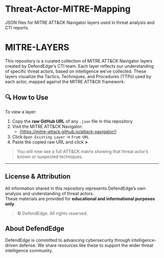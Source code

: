 # Threat-Actor-MITRE-Mapping
JSON files for MITRE ATT&amp;CK Navigator layers used in threat analysis and CTI reports.
# MITRE-LAYERS

This repository is a curated collection of MITRE ATT&CK Navigator layers created by DefendEdge's CTI team. Each layer reflects our understanding of specific threat actors, based on intelligence we’ve collected. These layers visualize the Tactics, Techniques, and Procedures (TTPs) used by each actor, mapped against the MITRE ATT&CK framework.

## 🔍 How to Use

To view a layer:

1. Copy the **raw GitHub URL** of any `.json` file in this repository
2. Visit the MITRE ATT&CK Navigator:  
   - [https://mitre-attack.github.io/attack-navigator/]
3. Click `Open Existing Layer` → `From URL`
4. Paste the copied raw URL and click **>**

> You will now see a full ATT&CK matrix showing that threat actor’s known or suspected techniques.

---

## License & Attribution

All information shared in this repository represents DefendEdge’s own analysis and understanding of threat actors.  
These materials are provided for **educational and informational purposes only**.

> © DefendEdge. All rights reserved.

## About DefendEdge

DefendEdge is committed to advancing cybersecurity through intelligence-driven defense. We share resources like these to support the wider threat intelligence community.


